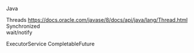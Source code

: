 
Java

Threads https://docs.oracle.com/javase/8/docs/api/java/lang/Thread.html <br>
Synchronized <br>
wait/notify <br>

ExecutorService
CompletableFuture
